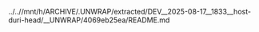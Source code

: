 ../..//mnt/h/ARCHIVE/.UNWRAP/extracted/DEV__2025-08-17__1833__host-duri-head/__UNWRAP/4069eb25ea/README.md